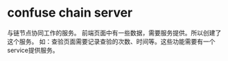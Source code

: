 # confuse chain server

与链节点协同工作的服务。
前端页面中有一些数据，需要服务提供。所以创建了这个服务。
如：查验页面需要记录查验的次数、时间等。这些功能需要有一个service提供服务。

